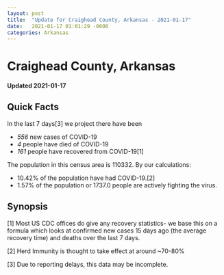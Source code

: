 ```yaml
---
layout: post
title:  "Update for Craighead County, Arkansas - 2021-01-17"
date:   2021-01-17 01:01:29 -0600
categories: Arkansas
---
```


# Craighead County, Arkansas
#### Updated 2021-01-17

## Quick Facts

In the last 7 days[3] we project there have been
- *556* new cases of COVID-19
- *4* people have died of COVID-19
- *161* people have recovered from COVID-19[1]

The population in this census area is 110332. By our calculations:
- 10.42% of the population have had COVID-19.[2]
- 1.57% of the population or 1737.0 people are actively fighting the virus.

## Synopsis




[1] Most US CDC offices do give any recovery statistics- we base this on a formula which looks at confirmed new cases
15 days ago (the average recovery time) and deaths over the last 7 days.

[2] Herd Immunity is thought to take effect at around ~70-80%

[3] Due to reporting delays, this data may be incomplete.
 
    
